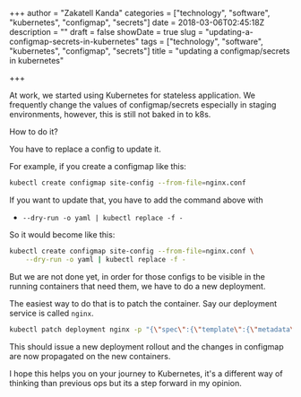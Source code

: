 +++
author = "Zakatell Kanda"
categories = ["technology", "software", "kubernetes", "configmap", "secrets"]
date = 2018-03-06T02:45:18Z
description = ""
draft = false
showDate = true
slug = "updating-a-configmap-secrets-in-kubernetes"
tags = ["technology", "software", "kubernetes", "configmap", "secrets"]
title = "updating a configmap/secrets in kubernetes"

+++

At work, we started using Kubernetes for stateless application. We frequently change the values of configmap/secrets especially in staging environments, however, this is still not baked in to k8s.

How to do it?

You have to replace a config to update it.

For example, if you create a configmap like this:

```sh
kubectl create configmap site-config --from-file=nginx.conf
```

If you want to update that, you have to add the command above with 

* `--dry-run -o yaml | kubectl replace -f -`

So it would become like this:

```sh
kubectl create configmap site-config --from-file=nginx.conf \
    --dry-run -o yaml | kubectl replace -f -
```

But we are not done yet, in order for those configs to be visible in the running containers that need them, we have to do a new deployment.

The easiest way to do that is to patch the container. Say our deployment service is called `nginx`.

```sh
kubectl patch deployment nginx -p "{\"spec\":{\"template\":{\"metadata\":{\"annotations\":{\"date\":\"`date +'%s'`\"}}}}}"
```

This should issue a new deployment rollout and the changes in configmap are now propagated on the new containers.

I hope this helps you on your journey to Kubernetes, it's a different way of thinking than previous ops but its a step forward in my opinion.
